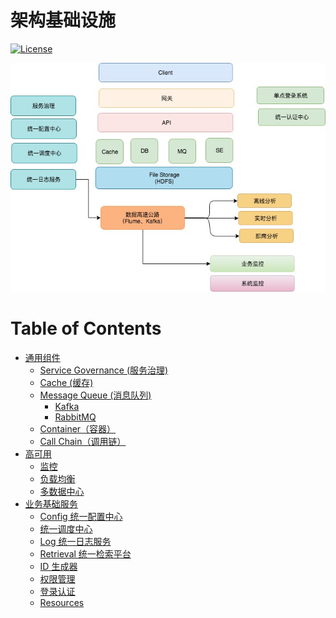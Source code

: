 # 架构基础设施

[![License](https://img.shields.io/badge/license-Apache%202-4EB1BA.svg)](https://www.apache.org/licenses/LICENSE-2.0.html)

![](_pic/infrastructure.jpg)

Table of Contents
=================

   * [通用组件](#通用组件)
      * [<a href="KS-ServiceGovernance/README.md">Service Governance (服务治理)</a>](#service-governance-服务治理)
      * [<a href="KS-Cache/README.md">Cache (缓存)</a>](#cache-缓存)
      * [<a href="KS-MQ/README.md">Message Queue (消息队列)</a>](#message-queue-消息队列)
         * [Kafka](#kafka)
         * [RabbitMQ](#rabbitmq)
      * [<a href="KS-CallChain/README.md">Container（容器）</a>](#container容器)
      * [<a href="KS-CallChain/README.md">Call Chain（调用链）</a>](#call-chain调用链)
   * [高可用](#高可用)
      * [<a href="KS-Infra-HA/Monitor/README.md">监控</a>](#监控)
      * [<a href="KS-Infra-HA/LoadBalancing/README.md">负载均衡</a>](#负载均衡)
      * [<a href="KS-Infra-HA/Multi-DataCenter/README.md">多数据中心</a>](#多数据中心)
   * [业务基础服务](#业务基础服务)
      * [<a href="biz-infra/configure/README.md">Config 统一配置中心</a>](#config-统一配置中心)
      * [<a href="biz-infra/scheduling/README.md">统一调度中心</a>](#统一调度中心)
      * [<a href="biz-infra/log/README.md">Log 统一日志服务</a>](#log-统一日志服务)
      * [Retrieval 统一检索平台](#retrieval-统一检索平台)
      * [<a href="biz-infra/id-generator/README.md">ID 生成器</a>](#id-生成器)
      * [<a href="authority/README.md">权限管理</a>](#权限管理)
      * [<a href="login/README.md">登录认证</a>](#登录认证)
      * [Resources](#resources)

